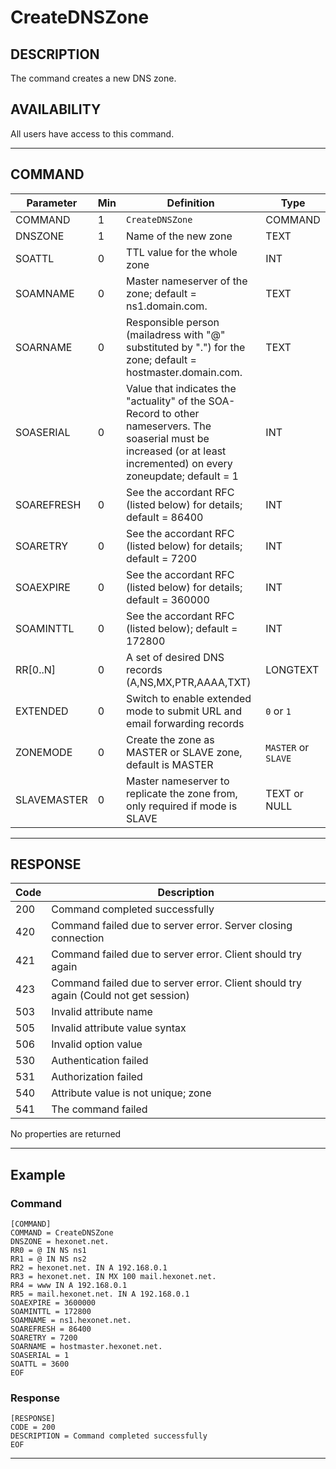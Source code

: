 # CreateDNSZone

## DESCRIPTION
The command creates a new DNS zone.

## AVAILABILITY
All users have access to this command.

----
## COMMAND

Parameter | Min | Definition | Type
---- | ---- | ---- | ----
COMMAND | 1 | `CreateDNSZone` | COMMAND
DNSZONE | 1 | Name of the new zone | TEXT
SOATTL | 0 | TTL value for the whole zone | INT
SOAMNAME | 0 | Master nameserver of the zone; default = ns1.domain.com. | TEXT
SOARNAME | 0 | Responsible person (mailadress with "@" substituted by ".") for the zone; default = hostmaster.domain.com. | TEXT
SOASERIAL | 0 | Value that indicates the "actuality" of the SOA-Record to other nameservers. The soaserial must be increased (or at least incremented) on every zoneupdate; default = 1 | INT
SOAREFRESH | 0 | See the accordant RFC (listed below) for details; default = 86400 | INT
SOARETRY | 0 | See the accordant RFC (listed below) for details; default = 7200 | INT
SOAEXPIRE | 0 | See the accordant RFC (listed below) for details; default = 360000 | INT
SOAMINTTL | 0 | See the accordant RFC (listed below); default = 172800 | INT
RR[0..N] | 0 | A set of desired DNS records (A,NS,MX,PTR,AAAA,TXT) | LONGTEXT
EXTENDED | 0 | Switch to enable extended mode to submit URL and email forwarding records | `0` or `1`
ZONEMODE | 0 | Create the zone as MASTER or SLAVE zone, default is MASTER | `MASTER` or `SLAVE`
SLAVEMASTER | 0 | Master nameserver to replicate the zone from, only required if mode is SLAVE | TEXT or NULL

----
## RESPONSE

Code | Description
---- | ----
200 | Command completed successfully
420 | Command failed due to server error. Server closing connection
421 | Command failed due to server error. Client should try again
423 | Command failed due to server error. Client should try again (Could not get session)
503 | Invalid attribute name
505 | Invalid attribute value syntax
506 | Invalid option value
530 | Authentication failed
531 | Authorization failed
540 | Attribute value is not unique; zone
541 | The command failed

No properties are returned

----
## Example

### Command

```
[COMMAND]
COMMAND = CreateDNSZone
DNSZONE = hexonet.net.
RR0 = @ IN NS ns1
RR1 = @ IN NS ns2
RR2 = hexonet.net. IN A 192.168.0.1
RR3 = hexonet.net. IN MX 100 mail.hexonet.net.
RR4 = www IN A 192.168.0.1
RR5 = mail.hexonet.net. IN A 192.168.0.1
SOAEXPIRE = 3600000
SOAMINTTL = 172800
SOAMNAME = ns1.hexonet.net.
SOAREFRESH = 86400
SOARETRY = 7200
SOARNAME = hostmaster.hexonet.net.
SOASERIAL = 1
SOATTL = 3600
EOF
```
### Response

```
[RESPONSE]
CODE = 200
DESCRIPTION = Command completed successfully
EOF
```

----
